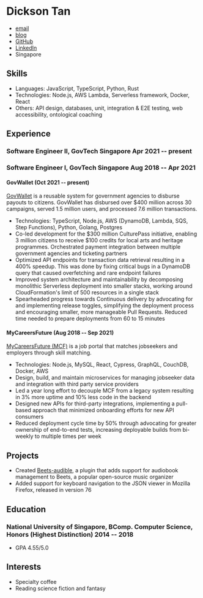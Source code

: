 # Dickson Tan

<!-- The unordered list immediately after the h1 will be formatted on a single
line. It is intended to be used for contact details -->

- [email](mailto:dickson.tan.2013@gmail.com)
- [blog](https://neurrone.com)
- [GitHub](https://github.com/Neurrone/)
- [LinkedIn](https://www.linkedin.com/in/dickson-tan/)
- Singapore

<!-- The paragraph after the h1 and ul and before the first h2 is optional. It
is intended to be used for a short summary. -->

## Skills

- Languages: JavaScript, TypeScript, Python, Rust
- Technologies: Node.js, AWS Lambda, Serverless framework, Docker, React
- Others: API design, databases, unit, integration & E2E testing, web accessibility, ontological coaching

## Experience

<!-- You have to wrap the "left" and "right" half of these headings in spans by
hand -->

### <span>Software Engineer II, GovTech Singapore</span> <span>Apr 2021 -- present</span>

### <span>Software Engineer I, GovTech Singapore</span> <span>Aug 2018 -- Apr 2021</span>

#### <span>GovWallet (Oct 2021 -- present)</span>

[GovWallet](https://www.developer.tech.gov.sg/products/categories/platform/govwallet/overview.html) is a reusable system for government agencies to disburse payouts to citizens. GovWallet has disbursed over $400 million across 30 campaigns, served 1.5 million users, and processed 7.6 million transactions.

- Technologies: TypeScript, Node.js, AWS (DynamoDB, Lambda, SQS, Step Functions), Python, Golang, Postgres
- Co-led development for the $300 million CulturePass initiative, enabling 3 million citizens to receive $100 credits for local arts and heritage programmes. Orchestrated payment integration between multiple government agencies and ticketing partners
- Optimized API endpoints for transaction data retrieval resulting in a 400% speedup. This was done by fixing critical bugs in a DynamoDB query that caused overfetching and rare endpoint failures
- Improved system architecture and maintainability by decomposing monolithic Serverless deployment into smaller stacks, working around CloudFormation's limit of 500 resources in a single stack
- Spearheaded progress towards Continuous delivery by advocating for and implementing release toggles, simplifying the deployment process and encouraging smaller, more manageable Pull Requests. Reduced time needed to prepare deployments from 60 to 15 minutes

#### <span>MyCareersFuture (Aug 2018 -- Sep 2021)</span>

[MyCareersFuture (MCF)](https://www.mycareersfuture.gov.sg) is a job portal that matches jobseekers and employers through skill matching.

- Technologies: Node.js, MySQL, React, Cypress, GraphQL, CouchDB, Docker, AWS
- Design, build, and maintain microservices for managing jobseeker data and integration with third party service providers
- Led a year long effort to decouple MCF from a legacy system resulting in 3% more uptime and 10% less code in the backend
- Designed new APIs for third-party integrations, implementing a pull-based approach that minimized onboarding efforts for new API consumers
- Reduced deployment cycle time by 50% through advocating for greater ownership of end-to-end tests, increasing deployable builds from bi-weekly to multiple times per week

## Projects

- Created [Beets-audible](https://github.com/Neurrone/beets-audible), a plugin that adds support for audiobook management to Beets, a popular open-source music organizer
- Added support for keyboard navigation to the JSON viewer in Mozilla Firefox, released in version 76

## Education

### <span>National University of Singapore, BComp. Computer Science, Honors (Highest Distinction)</span> <span>2014 -- 2018</span>

- GPA 4.55/5.0

## Interests

- Specialty coffee
- Reading science fiction and fantasy
